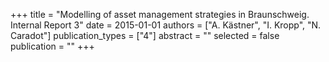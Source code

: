 +++
title = "Modelling of asset management strategies in Braunschweig. Internal Report 3"
date = 2015-01-01
authors = ["A. Kästner", "I. Kropp", "N. Caradot"]
publication_types = ["4"]
abstract = ""
selected = false
publication = ""
+++

